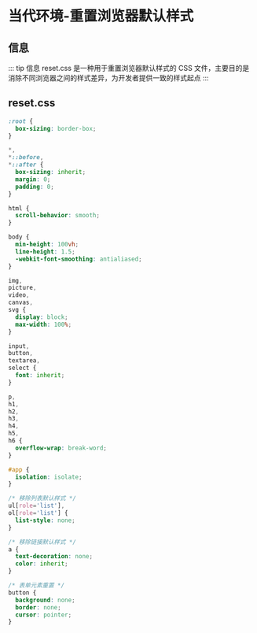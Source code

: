 
# 当代环境-重置浏览器默认样式

## 信息

::: tip 信息
reset.css 是一种用于重置浏览器默认样式的 CSS 文件，主要目的是消除不同浏览器之间的样式差异，为开发者提供一致的样式起点
:::

## reset.css

```css
:root {
  box-sizing: border-box;
}

*,
*::before,
*::after {
  box-sizing: inherit;
  margin: 0;
  padding: 0;
}

html {
  scroll-behavior: smooth;
}

body {
  min-height: 100vh;
  line-height: 1.5;
  -webkit-font-smoothing: antialiased;
}

img,
picture,
video,
canvas,
svg {
  display: block;
  max-width: 100%;
}

input,
button,
textarea,
select {
  font: inherit;
}

p,
h1,
h2,
h3,
h4,
h5,
h6 {
  overflow-wrap: break-word;
}

#app {
  isolation: isolate;
}

/* 移除列表默认样式 */
ul[role='list'],
ol[role='list'] {
  list-style: none;
}

/* 移除链接默认样式 */
a {
  text-decoration: none;
  color: inherit;
}

/* 表单元素重置 */
button {
  background: none;
  border: none;
  cursor: pointer;
}
```